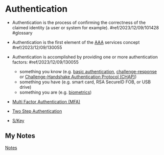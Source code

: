 # Authentication
- Authentication is the process of confirming the correctness of the claimed identity (a user or system for example). #ref/2023/12/09/101428 #glossary

- Authentication is the first element of the [AAA](aaa.md) services concept #ref/2023/12/09/130055
- Authentication is accomplished by providing one or more authentication factors: #ref/2023/12/09/130055
	- something you know (e.g. [basic authentication](basic-authentication.md), [challenge-response](challenge-response.md) or [Challenge-Handshake Authentication Protocol (CHAP)](challenge-handshake-authentication-protocol.md))
	- something you have (e.g. smart card, RSA SecureID FOB, or USB drive)
	- something you are (e.g. [biometrics](biometrics.md))

- [Multi Factor Authentication (MFA)](multi-factor-authentication.md)
- [Two Step Authentication](two-step-authentication.md)
- [S/Key](s-key.md)
## My Notes
[Notes](mynotes/authentication-notes.md)
